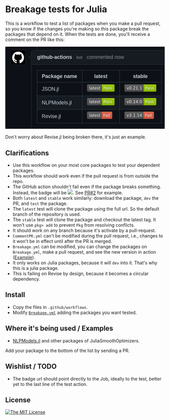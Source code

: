 # Breakage tests for Julia

This is a workflow to test a list of packages when you make a pull request, so you know if the changes you're making so this package break the packages that depend on it.
When the tests are done, you'll receive a comment on the PR like this:

![](pr-comment.png)

Don't worry about Revise.jl being broken there, it's just an example.

## Clarifications

- Use this workflow on your most core packages to test your dependent packages.
- This workflow should work even if the pull request is from outside the repo.
- The GitHub action shouldn't fail even if the package breaks something. Instead, the badge will be ![](https://img.shields.io/badge/package-Fail-red.svg). See [PR#2](https://github.com/abelsiqueira/Breakage/pull/2) for example.
- Both `latest` and `stable` work similarly: download the package, `dev` the PR, and `test` the package.
- The `latest` test will clone the package using the full url. So the default branch of the repository is used.
- The `stable` test will clone the package and checkout the latest tag. It won't use `pkg> add` to prevent `Pkg` from resolving conflicts.
- It should work on any branch because it's activate by a pull-request.
- `CommentPR.yml` can't be modified during the pull request, i.e., changes to it won't be in effect until after the PR is merged.
- `Breakage.yml` can be modified, you can change the packages on `Breakage.yml`, make a pull request, and see the new version in action ([Example](https://github.com/abelsiqueira/Breakage/pull/1)).
- It only works on Julia packages, because it will `dev` into it. That's why this is a julia package.
- This is failing on Revise by design, because it becomes a circular dependency.

## Install

- Copy the files in `.github/workflows`.
- Modify [`Breakage.yml`](https://github.com/abelsiqueira/Breakage/blob/main/.github/workflows/Breakage.yml#L15) adding the packages you want tested.

## Where it's being used / Examples

- [NLPModels.jl](https://github.com/JuliaSmoothOptimizers/NLPModels.jl) and other packages of JuliaSmoothOptimizers.

Add your package to the bottom of the list by sending a PR.

## Wishlist / TODO

- The badge url should point directly to the Job, ideally to the test, better yet to the last line of the test action.

## License

[![The MIT License](https://img.shields.io/badge/license-MIT-orange.svg?style=flat-square)](LICENSE.md)